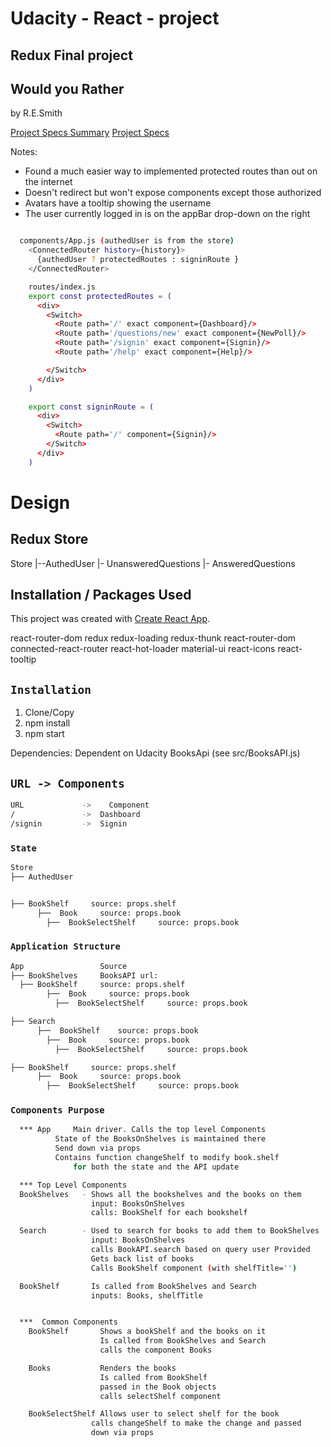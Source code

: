 # Udacity - React - project
## Redux Final project
## Would you Rather
by R.E.Smith

[Project Specs Summary](./ProjectSpecs.html)
[Project Specs](./ProjectSpecs.md)

Notes:
* Found a much easier way to implemented protected routes than out on the internet
* Doesn't redirect but won't expose components except those authorized
* Avatars have a tooltip showing the username
* The user currently logged in is on the appBar drop-down on the right


```bash

  components/App.js (authedUser is from the store)
    <ConnectedRouter history={history}>
      {authedUser ? protectedRoutes : signinRoute }
    </ConnectedRouter>

    routes/index.js
    export const protectedRoutes = (
      <div>
        <Switch>
          <Route path='/' exact component={Dashboard}/>
          <Route path='/questions/new' exact component={NewPoll}/>
          <Route path='/signin' exact component={Signin}/>
          <Route path='/help' exact component={Help}/>

        </Switch>
      </div>
    )

    export const signinRoute = (
      <div>
        <Switch>
          <Route path='/' component={Signin}/>
        </Switch>
      </div>
    )    
```



# Design
## Redux Store
  Store
  |--AuthedUser
  |- UnansweredQuestions
  |- AnsweredQuestions



## Installation / Packages Used
This project was created with [Create React App](https://github.com/facebookincubator/create-react-app).

react-router-dom
redux
redux-loading
redux-thunk
react-router-dom
connected-react-router
react-hot-loader
material-ui
react-icons
react-tooltip


## `Installation`
1. Clone/Copy
2. npm install
3. npm start

Dependencies:
Dependent on Udacity BooksApi (see src/BooksAPI.js)

## `URL -> Components`
```bash
URL             ->    Component
/               ->  Dashboard
/signin         ->  Signin

```

### `State`
```bash
Store                 
├── AuthedUser


├── BookShelf     source: props.shelf
      ├──  Book     source: props.book
        ├──  BookSelectShelf     source: props.book
```


### `Application Structure`
```bash
App                 Source
├── BookShelves     BooksAPI url:
  ├── BookShelf     source: props.shelf
        ├──  Book     source: props.book
          ├──  BookSelectShelf     source: props.book

├── Search          
      ├──  BookShelf    source: props.book
        ├──  Book     source: props.book
          ├──  BookSelectShelf     source: props.book

├── BookShelf     source: props.shelf
      ├──  Book     source: props.book
        ├──  BookSelectShelf     source: props.book
```

### `Components Purpose`
```bash
  *** App     Main driver. Calls the top level Components
          State of the BooksOnShelves is maintained there
          Send down via props
          Contains function changeShelf to modify book.shelf
              for both the state and the API update

  *** Top Level Components
  BookShelves   - Shows all the bookshelves and the books on them
                  input: BooksOnShelves
                  calls: BookShelf for each bookshelf

  Search        - Used to search for books to add them to BookShelves
                  input: BooksOnShelves
                  calls BookAPI.search based on query user Provided
                  Gets back list of books
                  Calls BookShelf component (with shelfTitle='')

  BookShelf       Is called from BookShelves and Search
                  inputs: Books, shelfTitle


  ***  Common Components
    BookShelf       Shows a bookShelf and the books on it
                    Is called from BookShelves and Search
                    calls the component Books

    Books           Renders the books
                    Is called from BookShelf
                    passed in the Book objects
                    calls selectShelf component

    BookSelectShelf Allows user to select shelf for the book
                  calls changeShelf to make the change and passed
                  down via props
```
